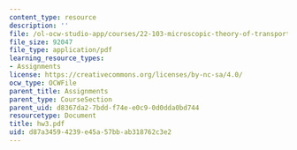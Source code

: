 ```yaml
---
content_type: resource
description: ''
file: /ol-ocw-studio-app/courses/22-103-microscopic-theory-of-transport-fall-2003/d87a34594239e45a57bbab318762c3e2_hw3.pdf
file_size: 92047
file_type: application/pdf
learning_resource_types:
- Assignments
license: https://creativecommons.org/licenses/by-nc-sa/4.0/
ocw_type: OCWFile
parent_title: Assignments
parent_type: CourseSection
parent_uid: d8367da2-7bdd-f74e-e0c9-0d0dda0bd744
resourcetype: Document
title: hw3.pdf
uid: d87a3459-4239-e45a-57bb-ab318762c3e2
---
```

